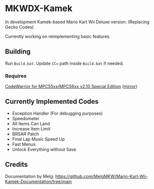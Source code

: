 # MKWDX-Kamek

In development Kamek-based Mario Kart Wii Deluxe version. (Replacing Gecko Codes)

Currently working on reimplementing basic features. 

## Building
Run `Build.bat`. Update `CC=` path inside `Build.bat` if needed.

### Requires
[CodeWarrior for MPC55xx/MPC56xx v2.10 Special Edition](https://nxp.com/lgfiles/devsuites/PowerPC/CW55xx_v2_10_SE.exe) ([mirror](https://cache.nxp.com/lgfiles/devsuites/PowerPC/CW55xx_v2_10_SE.exe))

## Currently Implemented Codes
- Exception Handler (For debugging purposes)
- Speedometer
- All Items Can Land
- Increase Item Limit
- BRSAR Patch
- Final Lap Music Speed Up
- Fast Menus
- Unlock Everything without Save

## Credits
Documentation by Melg: https://github.com/MelgMKW/Mario-Kart-Wii-Kamek-Documentation/tree/main
